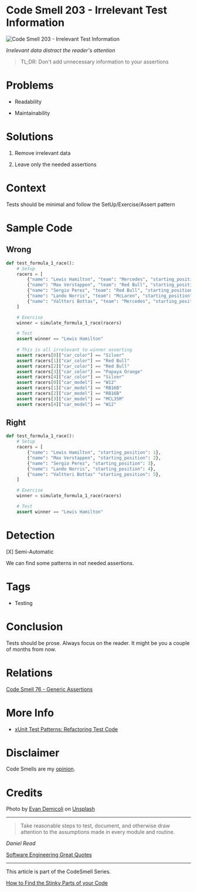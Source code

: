 # Code Smell 203 - Irrelevant Test Information
            
![Code Smell 203 - Irrelevant Test Information](Code%20Smell%20203%20-%20Irrelevant%20Test%20Information.jpg)

*Irrelevant data distract the reader's attention*

> TL;DR: Don't add unnecessary information to your assertions

# Problems

- Readability 

- Maintainability

# Solutions

1. Remove irrelevant data 

2. Leave only the needed assertions

# Context

Tests should be minimal and follow the SetUp/Exercise/Assert pattern

# Sample Code

## Wrong

[Gist Url]: # (https://gist.github.com/mcsee/913c97719a02e75721ea53d8e4e674c7)
```python
def test_formula_1_race():
    # Setup
    racers = [
        {"name": "Lewis Hamilton", "team": "Mercedes", "starting_position": 1, "car_color": "Silver", "car_model": "W12"},
        {"name": "Max Verstappen", "team": "Red Bull", "starting_position": 2, "car_color": "Red Bull", "car_model": "RB16B"},
        {"name": "Sergio Perez", "team": "Red Bull", "starting_position": 3, "car_color": "Red Bull", "car_model": "RB16B"},
        {"name": "Lando Norris", "team": "McLaren", "starting_position": 4, "car_color": "Papaya Orange", "car_model": "MCL35M"},
        {"name": "Valtteri Bottas", "team": "Mercedes", "starting_position": 5, "car_color": "Silver", "car_model": "W12"},
    ]

    # Exercise
    winner = simulate_formula_1_race(racers)

    # Test
    assert winner == "Lewis Hamilton"
    
    # This is all irrelevant to winner asserting
    assert racers[0]["car_color"] == "Silver"
    assert racers[1]["car_color"] == "Red Bull"
    assert racers[2]["car_color"] == "Red Bull"
    assert racers[3]["car_color"] == "Papaya Orange"
    assert racers[4]["car_color"] == "Silver"
    assert racers[0]["car_model"] == "W12"
    assert racers[1]["car_model"] == "RB16B"
    assert racers[2]["car_model"] == "RB16B"
    assert racers[3]["car_model"] == "MCL35M"
    assert racers[4]["car_model"] == "W12"

```

## Right

[Gist Url]: # (https://gist.github.com/mcsee/ce5da0101b5e9eb72af22c12d6338f6a)
```python
def test_formula_1_race():
    # Setup
    racers = [
        {"name": "Lewis Hamilton", "starting_position": 1},
        {"name": "Max Verstappen", "starting_position": 2},
        {"name": "Sergio Perez", "starting_position": 3},
        {"name": "Lando Norris", "starting_position": 4},
        {"name": "Valtteri Bottas" "starting_position": 5},
    ]

    # Exercise
    winner = simulate_formula_1_race(racers)

    # Test
    assert winner == "Lewis Hamilton"  
```

# Detection

[X] Semi-Automatic 

We can find some patterns in not needed assertions.

# Tags

- Testing

# Conclusion

Tests should be prose. Always focus on the reader. It might be you a couple of months from now.

# Relations

[Code Smell 76 - Generic Assertions](https://github.com/mcsee/Software-Design-Articles/tree/main/Articles/Code%20Smells/Code%20Smell%2076%20-%20Generic%20Assertions/readme.md)

# More Info

- [xUnit Test Patterns: Refactoring Test Code](https://amzn.to/40z6atJ)

# Disclaimer

Code Smells are my [opinion](https://github.com/mcsee/Software-Design-Articles/tree/main/Articles/Blogging/I%20Wrote%20More%20than%2090%20Articles%20on%202021%20Here%20is%20What%20I%20Learned/readme.md).

# Credits

Photo by [Evan Demicoli](https://unsplash.com/@evandemicoli) on [Unsplash](https://unsplash.com/photos/HGCqL-tRcac)
    
* * *

> Take reasonable steps to test, document, and otherwise draw attention to the assumptions made in every module and routine.

_Daniel Read_
 
[Software Engineering Great Quotes](https://github.com/mcsee/Software-Design-Articles/tree/main/Articles/Quotes/Software%20Engineering%20Great%20Quotes/readme.md)

* * *

This article is part of the CodeSmell Series.

[How to Find the Stinky Parts of your Code](https://github.com/mcsee/Software-Design-Articles/tree/main/Articles/Code%20Smells/How%20to%20Find%20the%20Stinky%20parts%20of%20your%20Code/readme.md)